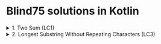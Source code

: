 # Blind75 solutions in Kotlin

<details>
  <summary>1. Two Sum (LC1)</summary>

  ```kt
  fun twoSumHashMap(nums: IntArray, target: Int): IntArray {
      val cache = HashMap<Int, Int>()
      for ((i, value) in nums.withIndex()) {
          val existing = cache[target - value]
          if (existing != null) return intArrayOf(existing, i)
          else cache.put(value, i)
      }

      return intArrayOf()
  }
  ```
</details>


<details>
  <summary>2. Longest Substring Without Repeating Characters (LC3)</summary>

  ```kt

  ```
</details>
